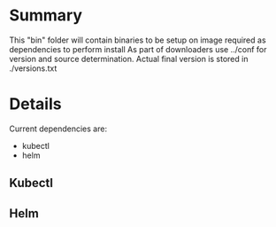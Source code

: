 # Summary

This "bin" folder will contain binaries to be setup on image required as dependencies to perform install
As part of downloaders use ../conf for version and source determination.
Actual final version is stored in ./versions.txt

# Details

Current dependencies are:
 * kubectl
 * helm

## Kubectl

## Helm

